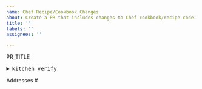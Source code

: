 ```yaml
---
name: Chef Recipe/Cookbook Changes
about: Create a PR that includes changes to Chef cookbook/recipe code. Output of `kitchen verify` test(s) must be included in the description.
title: ''
labels: ''
assignees: ''

---
```


PR_TITLE

<!-- Short description of what is happening in the PR -->

<!-- HTML code to create a collapsible drop-down. -->
<!-- Include one block per type of host affected, if possible! -->
<details><summary> <tt> kitchen verify </tt> </summary>

```

```

</details>

<!-- Include any issue(s) this addresses. Do NOT put 'Fixes' as GitHub will auto-close it! -->
Addresses #
